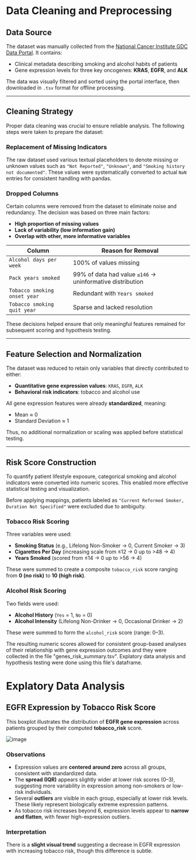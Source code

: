 # Data Cleaning and Preprocessing

## Data Source

The dataset was manually collected from the [National Cancer Institute GDC Data Portal](https://portal.gdc.cancer.gov/). It contains:

- Clinical metadata describing smoking and alcohol habits of patients
- Gene expression levels for three key oncogenes: **KRAS**, **EGFR**, and **ALK**

The data was visually filtered and sorted using the portal interface, then downloaded in `.tsv` format for offline processing.

---

## Cleaning Strategy

Proper data cleaning was crucial to ensure reliable analysis. The following steps were taken to prepare the dataset:

### Replacement of Missing Indicators

The raw dataset used various textual placeholders to denote missing or unknown values such as `"Not Reported"`, `"Unknown"`, and `"Smoking history not documented"`. These values were systematically converted to actual `NaN` entries for consistent handling with pandas.


### Dropped Columns

Certain columns were removed from the dataset to eliminate noise and redundancy. The decision was based on three main factors:

- **High proportion of missing values**
- **Lack of variability (low information gain)**
- **Overlap with other, more informative variables**

| **Column**                      | **Reason for Removal**                                  |
|---------------------------------|----------------------------------------------------------|
| `Alcohol days per week`         | 100% of values missing                                   |
| `Pack years smoked`             | 99% of data had value `≤146` → uninformative distribution |
| `Tobacco smoking onset year`    | Redundant with `Years smoked`                            |
| `Tobacco smoking quit year`     | Sparse and lacked resolution                             |

These decisions helped ensure that only meaningful features remained for subsequent scoring and hypothesis testing.

---

## Feature Selection and Normalization

The dataset was reduced to retain only variables that directly contributed to either:

- **Quantitative gene expression values**: `KRAS`, `EGFR`, `ALK`
- **Behavioral risk indicators**: tobacco and alcohol use

All gene expression features were already **standardized**, meaning:

- Mean ≈ 0
- Standard Deviation ≈ 1

Thus, no additional normalization or scaling was applied before statistical testing.

---

## Risk Score Construction

To quantify patient lifestyle exposure, categorical smoking and alcohol indicators were converted into numeric scores. This enabled more effective statistical testing and visualization.

Before applying mappings, patients labeled as `"Current Reformed Smoker, Duration Not Specified"` were excluded due to ambiguity.

### Tobacco Risk Scoring

Three variables were used:
- **Smoking Status** (e.g., Lifelong Non-Smoker → 0, Current Smoker → 3)
- **Cigarettes Per Day** (increasing scale from ≤12 → 0 up to >48 → 4)
- **Years Smoked** (scored from ≤14 → 0 up to >56 → 4)

These were summed to create a composite `tobacco_risk` score ranging from **0 (no risk)** to **10 (high risk)**.

### Alcohol Risk Scoring

Two fields were used:
- **Alcohol History** (`Yes` = 1, `No` = 0)
- **Alcohol Intensity** (Lifelong Non-Drinker → 0, Occasional Drinker → 2)

These were summed to form the `alcohol_risk` score (range: 0–3).

The resulting numeric scores allowed for consistent group-based analyses of their relationship with gene expression outcomes and they were collected in the file "genes_risk_summary.tsv". Explatory data analysis and hypothesis testing were done using this file's dataframe.


# Explatory Data Analysis

## EGFR Expression by Tobacco Risk Score

This boxplot illustrates the distribution of **EGFR gene expression** across patients grouped by their computed **tobacco_risk** score.

![image](https://github.com/user-attachments/assets/b13f031d-f27e-44dc-a255-cfd708c10cff)



### Observations

- Expression values are **centered around zero** across all groups, consistent with standardized data.
- The **spread (IQR)** appears slightly wider at lower risk scores (0–3), suggesting more variability in expression among non-smokers or low-risk individuals.
- Several **outliers** are visible in each group, especially at lower risk levels. These likely represent biologically extreme expression patterns.
- As tobacco risk increases beyond 6, expression levels appear to **narrow and flatten**, with fewer high-expression outliers.

### Interpretation

There is a **slight visual trend** suggesting a decrease in EGFR expression with increasing tobacco risk, though this difference is subtle.
